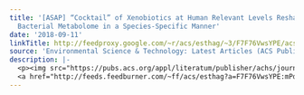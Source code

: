 ```yaml
---
title: '[ASAP] “Cocktail” of Xenobiotics at Human Relevant Levels Reshapes the Gut
  Bacterial Metabolome in a Species-Specific Manner'
date: '2018-09-11'
linkTitle: http://feedproxy.google.com/~r/acs/esthag/~3/F7F76VwsYPE/acs.est.8b02629
source: 'Environmental Science & Technology: Latest Articles (ACS Publications)'
description: |-
  <p><img src="https://pubs.acs.org/appl/literatum/publisher/achs/journals/content/esthag/0/esthag.ahead-of-print/acs.est.8b02629/20180910/images/medium/es-2018-026299_0007.gif" alt="TOC Graphic"/></p><div><cite>Environmental Science & Technology</cite></div><div>DOI: 10.1021/acs.est.8b02629</div><div class="feedflare">
  <a href="http://feeds.feedburner.com/~ff/acs/esthag?a=F7F76VwsYPE:mPdoW9KdQiw:yIl2AUoC8zA"><img src="http://feeds.feedburner.com/~ff/acs/esthag?d=yIl2AUoC8zA" border="0"></img></a>
---
```

